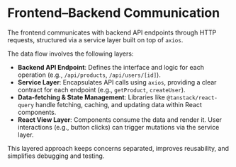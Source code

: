 # Frontend–Backend Communication

The frontend communicates with backend API endpoints through HTTP requests, structured via a service layer built on top of `axios`.

The data flow involves the following layers:

-   **Backend API Endpoint**: Defines the interface and logic for each operation (e.g., `/api/products`, `/api/users/[id]`).
-   **Service Layer**: Encapsulates API calls using `axios`, providing a clear contract for each endpoint (e.g., `getProduct`, `createUser`).
-   **Data-fetching & State Management**: Libraries like `@tanstack/react-query` handle fetching, caching, and updating data within React components.
-   **React View Layer**: Components consume the data and render it. User interactions (e.g., button clicks) can trigger mutations via the service layer.

This layered approach keeps concerns separated, improves reusability, and simplifies debugging and testing.
